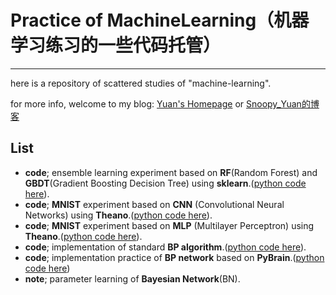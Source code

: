 # Practice of MachineLearning（机器学习练习的一些代码托管）
-----

here is a repository of scattered studies of "machine-learning".

for more info, welcome to my blog: [Yuan's Homepage](https://py131.github.io) or [Snoopy_Yuan的博客](http://blog.csdn.net/snoopy_yuan)

## List ##

- **code**; ensemble learning experiment based on **RF**(Random Forest) and **GBDT**(Gradient Boosting Decision Tree) using **sklearn**.([python code here](./code/RF_GBDT_test/)).
- **code**; **MNIST** experiment based on **CNN** (Convolutional Neural Networks) using **Theano**.([python code here](./code/Mnist_CNN/)).
- **code**; **MNIST** experiment based on **MLP** (Multilayer Perceptron) using **Theano**.([python code here](./code/Mnist_MLP/)). 
- **code**; implementation of standard **BP algorithm**.([python code here](./code/BP_implement/)). 
- **code**; implementation practice of **BP network** based on **PyBrain**.([python code here](./code/test_pybrain_bp/))
- **note**; parameter learning of **Bayesian Network**(BN). 

